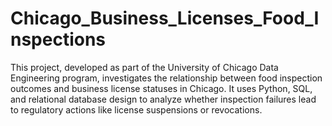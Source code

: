 # Chicago_Business_Licenses_Food_Inspections
This project, developed as part of the University of Chicago Data Engineering program, investigates the relationship between food inspection outcomes and business license statuses in Chicago. It uses Python, SQL, and relational database design to analyze whether inspection failures lead to regulatory actions like license suspensions or revocations.
